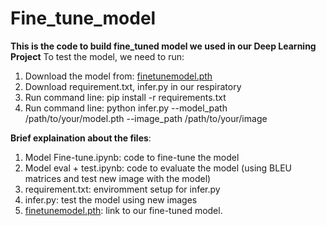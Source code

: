 # Fine_tune_model
**This is the code to build fine_tuned model we used in our Deep Learning Project**
To test the model, we need to run:

1. Download the model from: [finetunemodel.pth](https://drive.google.com/file/d/1PriildZeOc9GIVHLfVJPfolMgONJhr0_/view?usp=sharing)
2. Download requirement.txt, infer.py in our respiratory
3. Run command line: pip install -r requirements.txt
4. Run command line: python infer.py --model_path /path/to/your/model.pth --image_path /path/to/your/image

**Brief explaination about the files**:
1. Model Fine-tune.ipynb: code to fine-tune the model
2. Model eval + test.ipynb: code to evaluate the model (using BLEU matrices and test new image with the model)
3. requirement.txt: enviromment setup for infer.py
4. infer.py: test the model using new images
5. [finetunemodel.pth](https://drive.google.com/file/d/1PriildZeOc9GIVHLfVJPfolMgONJhr0_/view?usp=sharing): link to our fine-tuned model.

